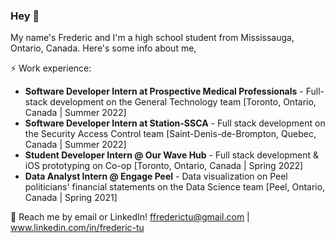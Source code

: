 ### Hey 👋

My name's Frederic and I'm a high school student from Mississauga, Ontario, Canada. Here's some info about me,

⚡ Work experience: <br>

-   **Software Developer Intern at Prospective Medical Professionals** - Full-stack development on the General Technology team [Toronto, Ontario, Canada | Summer 2022]
-   **Software Developer Intern at Station-SSCA** - Full stack development on the Security Access Control team [Saint-Denis-de-Brompton, Quebec, Canada | Summer 2022]
-   **Student Developer Intern @ Our Wave Hub** - Full stack development & iOS prototyping on Co-op [Toronto, Ontario, Canada | Spring 2022]
-   **Data Analyst Intern @ Engage Peel** - Data visualization on Peel politicians' financial statements on the Data Science team [Peel, Ontario, Canada | Spring 2021]

💬 Reach me by email or LinkedIn! ffrederictu@gmail.com | www.linkedin.com/in/frederic-tu

<!--
Here are some ideas to get you started:

- 🔭 I’m currently working on ...
- 🌱 I’m currently learning ...
- 👯 I’m looking to collaborate on ...
- 🤔 I’m looking for help with ...
- 💬 Ask me about ...
- 📫 How to reach me: ...
- 😄 Pronouns: ...
- ⚡ Fun fact: ...
-->
